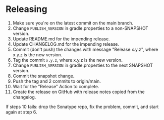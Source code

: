 # Releasing

 1. Make sure you're on the latest commit on the main branch.
 2. Change `PUBLISH_VERSION` in gradle.properties to a non-SNAPSHOT version.
 3. Update README.md for the impending release.
 4. Update CHANGELOG.md for the impending release.
 5. Commit (don't push) the changes with message "Release x.y.z", where x.y.z is the new version.
 6. Tag the commit `x.y.z`, where x.y.z is the new version.
 7. Change `PUBLISH_VERSION` in gradle.properties to the next SNAPSHOT version.
 8. Commit the snapshot change.
 9. Push the tag and 2 commits to origin/main.
10. Wait for the "Release" Action to complete.
11. Create the release on GitHub with release notes copied from the changelog.

If steps 10 fails: drop the Sonatype repo, fix the problem, commit, and start again at step 6.
